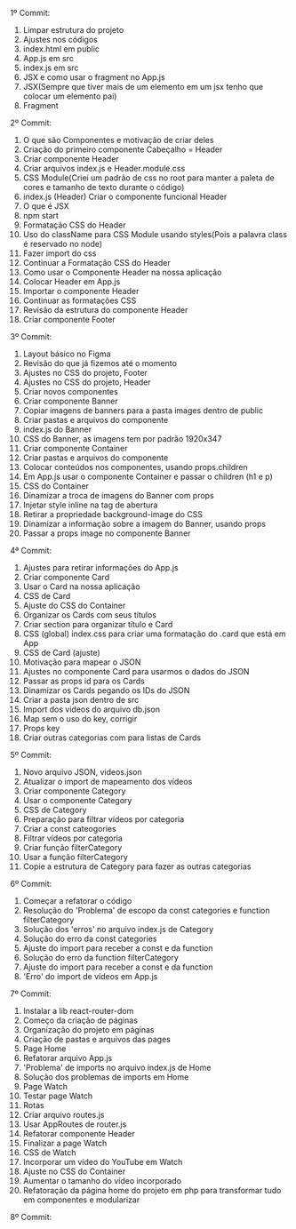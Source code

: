1º Commit:

1. Limpar estrutura do projeto
2. Ajustes nos códigos
3. index.html em public
4. App.js em src
5. index.js em src
6. JSX e como usar o fragment no App.js
7. JSX(Sempre que tiver mais de um elemento em um jsx tenho que colocar um elemento pai)
8. Fragment

2º Commit:

1. O que são Componentes e motivação de criar deles
2. Criação do primeiro componente Cabeçalho = Header
3. Criar componente Header
4. Criar arquivos index.js e Header.module.css
5. CSS Module(Criei um padrão de css no root para manter a paleta de cores e tamanho de texto durante o código)
6. index.js (Header) Criar o componente funcional Header
7. O que é JSX
8. npm start
9. Formatação CSS do Header
10. Uso do className para CSS Module usando styles(Pois a palavra class é reservado no node)
11. Fazer import do css
12. Continuar a Formatação CSS do Header
13. Como usar o Componente Header na nossa aplicação
14. Colocar Header em App.js
15. Importar o componente Header
16. Continuar as formatações CSS
17. Revisão da estrutura do componente Header
18. Criar componente Footer

3º Commit:

1. Layout básico no Figma
2. Revisão do que já fizemos até o momento
3. Ajustes no CSS do projeto, Footer
4. Ajustes no CSS do projeto, Header
5. Criar novos componentes
6. Criar componente Banner
7. Copiar imagens de banners para a pasta images dentro de public
8. Criar pastas e arquivos do componente
9. index.js do Banner
10. CSS do Banner, as imagens tem por padrão 1920x347
11. Criar componente Container
12. Criar pastas e arquivos do componente
13. Colocar conteúdos nos componentes, usando props.children
14. Em App.js usar o componente Container e passar o children (h1 e p)
15. CSS do Container
16. Dinamizar a troca de imagens do Banner com props
17. Injetar style inline na tag de abertura
18. Retirar a propriedade background-image do CSS
19. Dinamizar a informação sobre a imagem do Banner, usando props
20. Passar a props image no componente Banner

4ª Commit:

1. Ajustes para retirar informações do App.js
2. Criar componente Card
3. Usar o Card na nossa aplicação
4. CSS de Card
5. Ajuste do CSS do Container
6. Organizar os Cards com seus títulos
7. Criar section para organizar título e Card
8. CSS (global) index.css para criar uma formatação do .card que está em App
9. CSS de Card (ajuste)
10. Motivação para mapear o JSON
11. Ajustes no componente Card para usarmos o dados do JSON
12. Passar as props id para os Cards
13. Dinamizar os Cards pegando os IDs do JSON
14. Criar a pasta json dentro de src
15. Import dos videos do arquivo db.json
16. Map sem o uso do key, corrigir
17. Props key
18. Criar outras categorias com para listas de Cards

5º Commit:

1. Novo arquivo JSON, videos.json
2. Atualizar o import de mapeamento dos vídeos
3. Criar componente Category
4. Usar o componente Category
5. CSS de Category
6. Preparação para filtrar vídeos por categoria
7. Criar a const cateogories
8. Filtrar vídeos por categoria
9. Criar função filterCategory
10. Usar a função filterCategory
11. Copie a estrutura de Category para fazer as outras categorias

6º  Commit:

1. Começar a refatorar o código
2. Resolução do 'Problema' de escopo da const categories e function filterCategory
3. Solução dos 'erros' no arquivo index.js de Category
4. Solução do erro da const categories
5. Ajuste do import para receber a const e da function
6. Solução do erro da function filterCategory
7. Ajuste do import para receber a const e da function
8. 'Erro' do import de vídeos em App.js

7º Commit:

1. Instalar a lib react-router-dom 
2. Começo da criação de páginas
3. Organização do projeto em páginas
4. Criação de pastas e arquivos das pages
5. Page Home
6. Refatorar arquivo App.js
7. 'Problema' de imports no arquivo index.js de Home
8. Solução dos problemas de imports em Home
9. Page Watch
10. Testar page Watch
11. Rotas
12. Criar arquivo routes.js
13. Usar AppRoutes de router.js
14. Refatorar componente Header
15. Finalizar a page Watch
16. CSS de Watch 
17. Incorporar um vídeo do YouTube em Watch
18. Ajuste no CSS do Container
19. Aumentar o tamanho do vídeo incorporado
20. Refatoração da página home do projeto em php para transformar tudo em componentes e modularizar

8º Commit:
